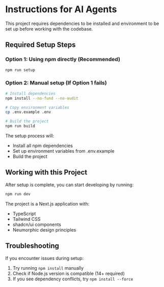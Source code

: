 # Instructions for AI Agents

This project requires dependencies to be installed and environment to be set up before working with the codebase.

## Required Setup Steps

### Option 1: Using npm directly (Recommended)

```bash
npm run setup
```

### Option 2: Manual setup (If Option 1 fails)

```bash
# Install dependencies
npm install --no-fund --no-audit

# Copy environment variables
cp .env.example .env

# Build the project
npm run build
```

The setup process will:
- Install all npm dependencies
- Set up environment variables from .env.example
- Build the project

## Working with this Project

After setup is complete, you can start developing by running:

```bash
npm run dev
```

The project is a Next.js application with:
- TypeScript
- Tailwind CSS
- shadcn/ui components
- Neumorphic design principles

## Troubleshooting

If you encounter issues during setup:
1. Try running `npm install` manually
2. Check if Node.js version is compatible (14+ required)
3. If you see dependency conflicts, try `npm install --force` 